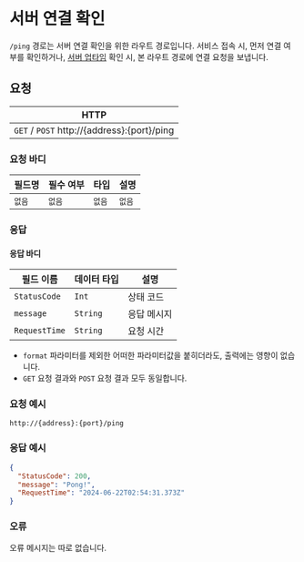 # 서버 연결 확인
`/ping` 경로는 서버 연결 확인을 위한 라우트 경로입니다. 서비스 접속 시, 먼저 연결 여부를 확인하거나, [서버 업타임](../../../uptime/index.md) 확인 시, 본 라우트 경로에 연결 요청을 보냅니다.

## 요청
|HTTP|
|--|
| `GET` / `POST` http://{address}:{port}/ping|

### 요청 바디
|필드명|필수 여부|타입|설명|
|--|--|--|--|
| `없음` | `없음` | `없음` | `없음` |

### 응답
#### 응답 바디
|필드 이름|데이터 타입|설명|
|--|--|--|
|`StatusCode`|`Int`|상태 코드|
|`message`|`String`|응답 메시지|
|`RequestTime`|`String`|요청 시간|

* `format` 파라미터를 제외한 어떠한 파라미터값을 붙히더라도, 출력에는 영향이 없습니다.
* `GET` 요청 결과와 `POST` 요청 결과 모두 동일합니다.

### 요청 예시
```url
http://{address}:{port}/ping
```

### 응답 예시
```JSON
{
  "StatusCode": 200,
  "message": "Pong!",
  "RequestTime": "2024-06-22T02:54:31.373Z"
}
```

### 오류
오류 메시지는 따로 없습니다.